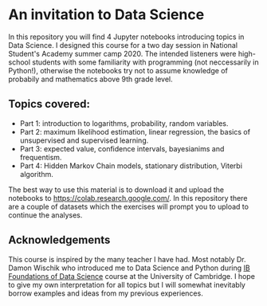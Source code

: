 # An invitation to Data Science

In this repository you will find 4 Jupyter notebooks introducing topics in Data Science. I designed this course for a two day session in National Student's Academy summer camp 2020. The intended listeners were high-school students with some familiarity with programming (not neccessarily in Python!), otherwise the notebooks try not to assume knowledge of probabily and mathematics above 9th grade level.  

## Topics covered:
* Part 1: introduction to logarithms, probability, random variables.
* Part 2: maximum likelihood estimation, linear regression, the basics of unsupervised and supervised learning.
* Part 3: expected value, confidence intervals, bayesianims and frequentism.
* Part 4: Hidden Markov Chain models, stationary distribution, Viterbi algorithm.

The best way to use this material is to download it and upload the notebooks to https://colab.research.google.com/. In this repository there are a couple of datasets which the exercises will prompt you to upload to continue the analyses.

## Acknowledgements

This course is inspired by the many teacher I have had. Most notably Dr. Damon Wischik who introduced me to Data Science and Python during [IB Foundations of Data Science](https://www.cl.cam.ac.uk/teaching/1920/DataSci/) course at the University of Cambridge. I hope to give my own interpretation for all topics but I will somewhat inevitably borrow examples and ideas from my previous experiences.

